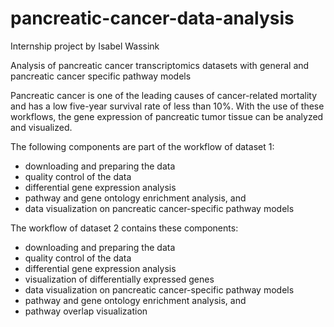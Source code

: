 # pancreatic-cancer-data-analysis
Internship project by Isabel Wassink

Analysis of pancreatic cancer transcriptomics datasets with general and pancreatic cancer specific pathway models

Pancreatic cancer is one of the leading causes of cancer-related mortality and has a low five-year survival rate of less than 10%. With the use of these workflows, the gene expression of pancreatic tumor tissue can be analyzed and visualized. 

The following components are part of the workflow of dataset 1: 
* downloading and preparing the data
* quality control of the data
* differential gene expression analysis
* pathway and gene ontology enrichment analysis, and 
* data visualization on pancreatic cancer-specific pathway models
 
The workflow of dataset 2 contains these components: 
* downloading and preparing the data
* quality control of the data
* differential gene expression analysis 
* visualization of differentially expressed genes
* data visualization on pancreatic cancer-specific pathway models 
* pathway and gene ontology enrichment analysis, and 
* pathway overlap visualization
